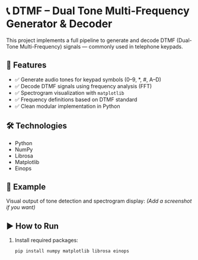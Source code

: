 # 📞 DTMF – Dual Tone Multi-Frequency Generator & Decoder

This project implements a full pipeline to generate and decode DTMF (Dual-Tone Multi-Frequency) signals — commonly used in telephone keypads.

## 🔧 Features

- ✅ Generate audio tones for keypad symbols (0–9, *, #, A–D)
- ✅ Decode DTMF signals using frequency analysis (FFT)
- ✅ Spectrogram visualization with `matplotlib`
- ✅ Frequency definitions based on DTMF standard
- ✅ Clean modular implementation in Python

## 🛠️ Technologies

- Python
- NumPy
- Librosa
- Matplotlib
- Einops

## 📸 Example

Visual output of tone detection and spectrogram display:
*(Add a screenshot if you want)*

## ▶️ How to Run

1. Install required packages:
   ```bash
   pip install numpy matplotlib librosa einops
